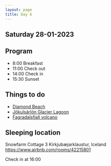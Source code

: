 ```yaml
---
layout: page
title: Day 6
---
```


## Saturday 28-01-2023

## Program

* 8:00 Breakfast
* 11:00 Check out
* 14:00 Check in
* 15:30 Sunset

## Things to do

* [Diamond Beach](../Interesting%20places/Diamond%20Beach.md)
* [Jökulsárlón Glacier Lagoon](../Interesting%20places/J%C3%B6kuls%C3%A1rl%C3%B3n%20Glacier%20Lagoon.md)
* [Fagradalsfjall volcano](../Interesting%20places/Fagradalsfjall%20volcano.md)

## Sleeping location

Snowfarm Cottage 3
Kirkjubæjarklaustur, Iceland
https://www.airbnb.com/rooms/42215801

Check in at 16:00
